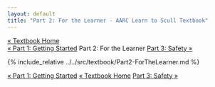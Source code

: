 ```yaml
---
layout: default
title: "Part 2: For the Learner - AARC Learn to Scull Textbook"
---
```


<div class="textbook-header">
  <a href="/textbook/" class="textbook-home-link">« Textbook Home</a>
  <div class="textbook-navigation-compact">
    <a href="/textbook/chapters/part1.md" class="prev-chapter">« Part 1: Getting Started</a>
    <span class="current-part">Part 2: For the Learner</span>
    <a href="/textbook/chapters/part3.md" class="next-chapter">Part 3: Safety »</a>
  </div>
</div>

{% include_relative ../../src/textbook/Part2-ForTheLearner.md %}

<div class="textbook-footer">
  <div class="textbook-navigation-compact">
    <a href="/textbook/chapters/part1.md" class="prev-chapter">« Part 1: Getting Started</a>
    <a href="/textbook/" class="textbook-home-link">« Textbook Home</a>
    <a href="/textbook/chapters/part3.md" class="next-chapter">Part 3: Safety »</a>
  </div>
</div>